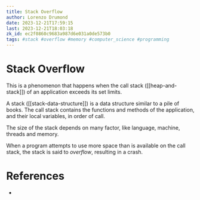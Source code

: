 ```yaml
---
title: Stack Overflow
author: Lorenzo Drumond
date: 2023-12-21T17:59:15
last: 2023-12-21T18:03:18
zk_id: ec2f0860c9683a987d6e031a0de573b0
tags: #stack #overflow #memory #computer_science #programming
---
```



# Stack Overflow
This is a phenomenon that happens when the call stack ([[heap-and-stack]]) of an application exceeds its set limits.

A stack ([[stack-data-structure]]) is a data structure similar to a pile of books. The call stack contains
the functions and methods of the application, and their local variables, in order of call.

The size of the stack depends on many factor, like language, machine, threads and memory.

When a program attempts to use more space than is available on the call stack, the stack is said to
_overflow_, resulting in a crash.

# References
- 
